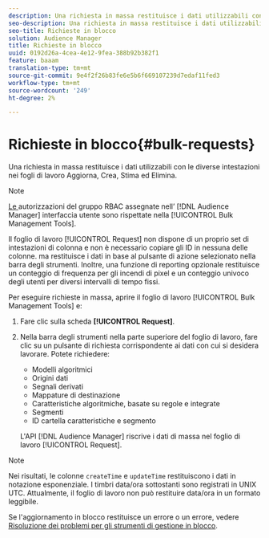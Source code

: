 ```yaml
---
description: Una richiesta in massa restituisce i dati utilizzabili con le diverse intestazioni nei fogli di lavoro Aggiorna, Crea, Stima ed Elimina.
seo-description: Una richiesta in massa restituisce i dati utilizzabili con le diverse intestazioni nei fogli di lavoro Aggiorna, Crea, Stima ed Elimina.
seo-title: Richieste in blocco
solution: Audience Manager
title: Richieste in blocco
uuid: 0192d26a-4cea-4e12-9fea-388b92b382f1
feature: baaam
translation-type: tm+mt
source-git-commit: 9e4f2f26b83fe6e5b6f669107239d7edaf11fed3
workflow-type: tm+mt
source-wordcount: '249'
ht-degree: 2%

---
```



# Richieste in blocco{#bulk-requests}

Una richiesta in massa restituisce i dati utilizzabili con le diverse intestazioni nei fogli di lavoro Aggiorna, Crea, Stima ed Elimina.

<!-- 

t_bulk_requests.xml

 -->

>[!NOTE]
>
>[Le ](../../features/administration/administration-overview.md) autorizzazioni del gruppo RBAC assegnate nell’ [!DNL Audience Manager] interfaccia utente sono rispettate nella  [!UICONTROL Bulk Management Tools].

Il foglio di lavoro [!UICONTROL Request] non dispone di un proprio set di intestazioni di colonna e non è necessario copiare gli ID in nessuna delle colonne. ma restituisce i dati in base al pulsante di azione selezionato nella barra degli strumenti. Inoltre, una funzione di reporting opzionale restituisce un conteggio di frequenza per gli incendi di pixel e un conteggio univoco degli utenti per diversi intervalli di tempo fissi.

Per eseguire richieste in massa, aprire il foglio di lavoro [!UICONTROL Bulk Management Tools] e:

1. Fare clic sulla scheda **[!UICONTROL Request]**.
2. Nella barra degli strumenti nella parte superiore del foglio di lavoro, fare clic su un pulsante di richiesta corrispondente ai dati con cui si desidera lavorare. Potete richiedere:

   * Modelli algoritmici
   * Origini dati
   * Segnali derivati
   * Mappature di destinazione
   * Caratteristiche algoritmiche, basate su regole e integrate
   * Segmenti 
   * ID cartella caratteristiche e segmento

   L&#39;API [!DNL Audience Manager] riscrive i dati di massa nel foglio di lavoro [!UICONTROL Request].

>[!NOTE]
>
>Nei risultati, le colonne `createTime` e `updateTime` restituiscono i dati in notazione esponenziale. I timbri data/ora sottostanti sono registrati in UNIX UTC. Attualmente, il foglio di lavoro non può restituire data/ora in un formato leggibile.

Se l&#39;aggiornamento in blocco restituisce un errore o un errore, vedere [Risoluzione dei problemi per gli strumenti di gestione in blocco](../../reference/bulk-management-tools/bulk-troubleshooting.md).
